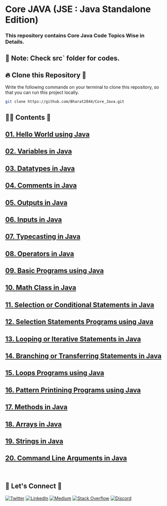 # **Core JAVA (JSE : Java Standalone Edition)**

### This repository contains Core Java Code Topics Wise in Details.
## 📌 Note: Check src` folder for codes.

## 🔥 **Clone this Repository** 💫

Write the following commands on your terminal to clone this repository, so that you can run this project locally.

```bash
git clone https://github.com/Bharat2044/Core_Java.git
```

## 👨‍💻 **Contents** 👀

## [01. Hello World using Java](./01.%20Hello%20World%20using%20Java/ "Hello World using Java")
## [02. Variables in Java](./02.%20Variables%20in%20Java/ "Variables in Java")
## [03. Datatypes in Java](./03.%20Datatypes%20in%20Java/ "Datatypes in Java")
## [04. Comments in Java](./04.%20Comments%20in%20Java/ "Comments in Java")
## [05. Outputs in Java](./05.%20Outputs%20in%20Java/ "Outputs in Java")
## [06. Inputs in Java](./06.%20Inputs%20in%20Java/ "Inputs in Java")
## [07. Typecasting in Java](./07.%20Typecasting%20in%20Java/ "Typecasting in Java")
## [08. Operators in Java](./08.%20Operators%20in%20Java/ "Operators in Java")
## [09. Basic Programs using Java](./09.%20Basic%20Programs%20using%20Java/ "Basic Programs using Java")
## [10. Math Class in Java](./10.%20Math%20Class%20in%20Java/ "Math Class in Java")
## [11. Selection or Conditional Statements in Java](./11.%20Selection%20or%20Conditional%20Statements%20in%20Java/ "Selection or Conditional Statements in Java")
## [12. Selection Statements Programs using Java](./12.%20Selection%20Statements%20Programs%20using%20Java/ "Selection Statements Programs using Java")
## [13. Looping or Iterative Statements in Java](./13.%20Looping%20or%20Iterative%20Statements%20in%20Java/ "Looping or Iterative Statements in Java")
## [14. Branching or Transferring Statements in Java](./14.%20Branching%20or%20Transferring%20Statements%20in%20Java/ "Branching or Transferring Statements in Java")
## [15. Loops Programs using Java](./15.%20Loops%20Programs%20using%20Java/ "Loops Programs using Java")
## [16. Pattern Printining Programs using Java](./16.%20Pattern%20Printining%20Programs%20using%20Java/ "Pattern Printining Programs using Java")
## [17. Methods in Java](./17.%20Methods%20in%20Java/ "Methods in Java")
## [18. Arrays in Java](./18.%20Arrays%20in%20Java/ "Arrays in Java")
## [19. Strings in Java](./19.%20Strings%20in%20Java/ "Strings in Java")
## [20. Command Line Arguments in Java](./20.%20Command%20Line%20Arguments%20in%20Java/ "Command Line Arguments in Java")

<br/>

## 🔗 **Let's Connect** 🤝

[![Twitter](https://img.shields.io/badge/Twitter-%231DA1F2.svg?logo=Twitter&logoColor=white)](https://twitter.com/bharat__2044)
[![LinkedIn](https://img.shields.io/badge/LinkedIn-%230077B5.svg?logo=linkedin&logoColor=white)](https://www.linkedin.com/in/bharat2044/)
<a href='https://medium.com/@Bharat2044' target="_blank"><img alt='Medium' src='https://img.shields.io/badge/Medium-100000?style=plastic&logo=Medium&logoColor=000000&labelColor=475AC7&color=475AC7'/></a>
[![Stack Overflow](https://img.shields.io/badge/-Stackoverflow-FE7A16?logo=stack-overflow&logoColor=white)](https://stackoverflow.com/users/21453213/bharat2044)
[![Discord](https://img.shields.io/badge/Discord-%237289DA.svg?logo=discord&logoColor=white)](https://discordapp.com/users/1202345957216231446)
